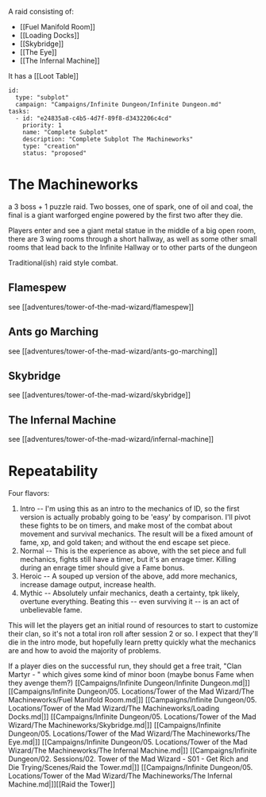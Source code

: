 
A raid consisting of:

- [[Fuel Manifold Room]]
- [[Loading Docks]]
- [[Skybridge]]
- [[The Eye]]
- [[The Infernal Machine]]

It has a [[Loot Table]]


```RpgManager4
id: 
  type: "subplot"
  campaign: "Campaigns/Infinite Dungeon/Infinite Dungeon.md"
tasks: 
  - id: "e24835a8-c4b5-4d7f-89f8-d3432206c4cd"
    priority: 1
    name: "Complete Subplot"
    description: "Complete Subplot The Machineworks"
    type: "creation"
    status: "proposed"
```

# The Machineworks

a 3 boss + 1 puzzle raid. Two bosses, one of spark, one of oil and coal, the final is a giant warforged engine powered
by the first two after they die.

Players enter and see a giant metal statue in the middle of a big open room, there are 3 wing rooms through a short
hallway, as well as some other small rooms that lead back to the Infinite Hallway or to other parts of the dungeon

Traditional(ish) raid style combat.

## Flamespew

see [[adventures/tower-of-the-mad-wizard/flamespew]]

## Ants go Marching

see [[adventures/tower-of-the-mad-wizard/ants-go-marching]]

## Skybridge

see [[adventures/tower-of-the-mad-wizard/skybridge]]


## The Infernal Machine

see [[adventures/tower-of-the-mad-wizard/infernal-machine]]

# Repeatability

Four flavors:

1. Intro -- I'm using this as an intro to the mechanics of ID, so the first version is actually probably going to be
   'easy' by comparison. I'll pivot these fights to be on timers, and make most of the combat about movement and
    survival mechanics. The result will be a fixed amount of fame, xp, and gold taken; and without the end escape set
    piece.
2. Normal -- This is the experience as above, with the set piece and full mechanics, fights still have a timer, but it's
   an enrage timer. Killing during an enrage timer should give a Fame bonus.
3. Heroic -- A souped up version of the above, add more mechanics, increase damage output, increase health.
4. Mythic -- Absolutely unfair mechanics, death a certainty, tpk likely, overtune everything. Beating this -- even
   surviving it -- is an act of unbelievable fame.

This will let the players get an initial round of resources to start to customize their clan, so it's not a total iron
roll after session 2 or so. I expect that they'll die in the intro mode, but hopefully learn pretty quickly what the
mechanics are and how to avoid the majority of problems.

If a player dies on the successful run, they should get a free trait, "Clan Martyr - <Charname>" which gives some kind
of minor boon (maybe bonus Fame when they avenge them?)
[[Campaigns/Infinite Dungeon/Infinite Dungeon.md|]]
[[Campaigns/Infinite Dungeon/05. Locations/Tower of the Mad Wizard/The Machineworks/Fuel Manifold Room.md|]]
[[Campaigns/Infinite Dungeon/05. Locations/Tower of the Mad Wizard/The Machineworks/Loading Docks.md|]]
[[Campaigns/Infinite Dungeon/05. Locations/Tower of the Mad Wizard/The Machineworks/Skybridge.md|]]
[[Campaigns/Infinite Dungeon/05. Locations/Tower of the Mad Wizard/The Machineworks/The Eye.md|]]
[[Campaigns/Infinite Dungeon/05. Locations/Tower of the Mad Wizard/The Machineworks/The Infernal Machine.md|]]
[[Campaigns/Infinite Dungeon/02. Sessions/02. Tower of the Mad Wizard - S01 - Get Rich and Die Trying/Scenes/Raid the Tower.md|]]
[[Campaigns/Infinite Dungeon/05. Locations/Tower of the Mad Wizard/The Machineworks/The Infernal Machine.md|]][[Raid the Tower]]